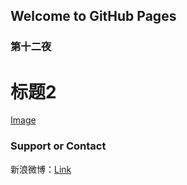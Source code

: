 ## Welcome to GitHub Pages


### 第十二夜



# 标题2


[Image](https://xiaochengxv-tuchuang.oss-cn-beijing.aliyuncs.com/img/undraw_Location_tracking_re_n3ok.png)




### Support or Contact
新浪微博：[Link](https://weibo.com/u/5804614520?profile_ftype=1&is_all=1#_0)
